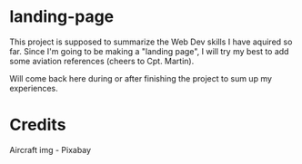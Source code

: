 # landing-page

This project is supposed to summarize the Web Dev skills I have aquired so far.
Since I'm going to be making a "landing page", I will try my best to add some aviation references (cheers to Cpt. Martin).

Will come back here during or after finishing the project to sum up my experiences.


# Credits

Aircraft img - Pixabay